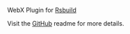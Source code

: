 WebX Plugin for [Rsbuild](https://rsbuild.dev/)

Visit the [GitHub](https://github.com/tmkx/webx-kit) readme for more details.
